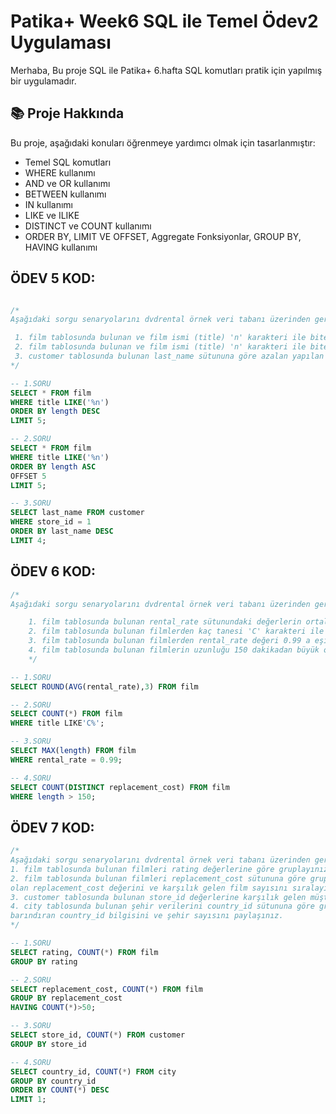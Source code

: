# Patika+ Week6 SQL ile Temel Ödev2 Uygulaması
Merhaba,
Bu proje SQL ile Patika+ 6.hafta SQL komutları pratik için yapılmış bir uygulamadır.

## 📚 Proje Hakkında
Bu proje, aşağıdaki konuları öğrenmeye yardımcı olmak için tasarlanmıştır:
- Temel SQL komutları
- WHERE kullanımı
- AND ve OR kullanımı
- BETWEEN kullanımı
- IN kullanımı
- LIKE ve ILIKE
- DISTINCT ve COUNT kullanımı
- ORDER BY, LIMIT VE OFFSET, Aggregate Fonksiyonlar, GROUP BY, HAVING kullanımı


## ÖDEV 5 KOD:
```sql

/*
Aşağıdaki sorgu senaryolarını dvdrental örnek veri tabanı üzerinden gerçekleştiriniz.

 1. film tablosunda bulunan ve film ismi (title) 'n' karakteri ile biten en uzun (length) 5 filmi sıralayınız.
 2. film tablosunda bulunan ve film ismi (title) 'n' karakteri ile biten en kısa (length) ikinci(6,7,8,9,10) 5 filmi(6,7,8,9,10) sıralayınız.
 3. customer tablosunda bulunan last_name sütununa göre azalan yapılan sıralamada store_id 1 olmak koşuluyla ilk 4 veriyi sıralayınız.
*/

-- 1.SORU
SELECT * FROM film
WHERE title LIKE('%n') 
ORDER BY length DESC
LIMIT 5;

-- 2.SORU
SELECT * FROM film
WHERE title LIKE('%n') 
ORDER BY length ASC
OFFSET 5
LIMIT 5;

-- 3.SORU
SELECT last_name FROM customer
WHERE store_id = 1
ORDER BY last_name DESC
LIMIT 4;

```

## ÖDEV 6 KOD:
```sql
/*
Aşağıdaki sorgu senaryolarını dvdrental örnek veri tabanı üzerinden gerçekleştiriniz.

    1. film tablosunda bulunan rental_rate sütunundaki değerlerin ortalaması nedir?
    2. film tablosunda bulunan filmlerden kaç tanesi 'C' karakteri ile başlar?
    3. film tablosunda bulunan filmlerden rental_rate değeri 0.99 a eşit olan en uzun (length) film kaç dakikadır?
    4. film tablosunda bulunan filmlerin uzunluğu 150 dakikadan büyük olanlarına ait kaç farklı replacement_cost değeri vardır?
	*/

-- 1.SORU
SELECT ROUND(AVG(rental_rate),3) FROM film

-- 2.SORU
SELECT COUNT(*) FROM film
WHERE title LIKE'C%';

-- 3.SORU
SELECT MAX(length) FROM film
WHERE rental_rate = 0.99;

-- 4.SORU
SELECT COUNT(DISTINCT replacement_cost) FROM film
WHERE length > 150;
```

## ÖDEV 7 KOD:
```sql
/*
Aşağıdaki sorgu senaryolarını dvdrental örnek veri tabanı üzerinden gerçekleştiriniz.
1. film tablosunda bulunan filmleri rating değerlerine göre gruplayınız.
2. film tablosunda bulunan filmleri replacement_cost sütununa göre grupladığımızda film sayısı 50 den fazla 
olan replacement_cost değerini ve karşılık gelen film sayısını sıralayınız.
3. customer tablosunda bulunan store_id değerlerine karşılık gelen müşteri sayılarını nelerdir? 
4. city tablosunda bulunan şehir verilerini country_id sütununa göre gruplandırdıktan sonra en fazla şehir sayısı 
barındıran country_id bilgisini ve şehir sayısını paylaşınız.
*/

-- 1.SORU
SELECT rating, COUNT(*) FROM film
GROUP BY rating

-- 2.SORU
SELECT replacement_cost, COUNT(*) FROM film
GROUP BY replacement_cost
HAVING COUNT(*)>50;

-- 3.SORU
SELECT store_id, COUNT(*) FROM customer
GROUP BY store_id

-- 4.SORU
SELECT country_id, COUNT(*) FROM city
GROUP BY country_id
ORDER BY COUNT(*) DESC
LIMIT 1;
```
